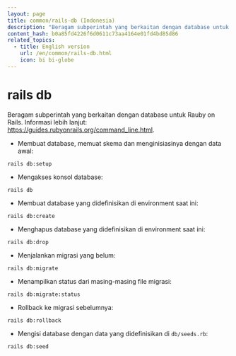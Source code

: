 ```yaml
---
layout: page
title: common/rails-db (Indonesia)
description: "Beragam subperintah yang berkaitan dengan database untuk Rauby on Rails."
content_hash: b0a85fd4226f6d0611c73aa4164e01fd4bd85d86
related_topics:
  - title: English version
    url: /en/common/rails-db.html
    icon: bi bi-globe
---
```

# rails db

Beragam subperintah yang berkaitan dengan database untuk Rauby on Rails.
Informasi lebih lanjut: <https://guides.rubyonrails.org/command_line.html>.

- Membuat database, memuat skema dan menginisiasinya dengan data awal:

`rails db:setup`

- Mengakses konsol database:

`rails db`

- Membuat database yang didefinisikan di environment saat ini:

`rails db:create`

- Menghapus database yang didefinisikan di environment saat ini:

`rails db:drop`

- Menjalankan migrasi yang belum:

`rails db:migrate`

- Menampilkan status dari masing-masing file migrasi:

`rails db:migrate:status`

- Rollback ke migrasi sebelumnya:

`rails db:rollback`

- Mengisi database dengan data yang didefinisikan di `db/seeds.rb`:

`rails db:seed`
